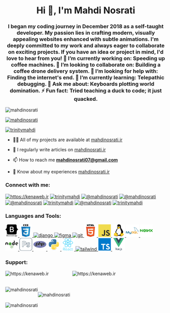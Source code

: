 <h1 align="center">Hi 👋, I'm Mahdi Nosrati</h1>
<h3 align="center">I began my coding journey in December 2018 as a self-taught developer. My passion lies in crafting modern, visually appealing websites enhanced with subtle animations. I'm deeply committed to my work and always eager to collaborate on exciting projects. If you have an idea or project in mind, I'd love to hear from you! 🔭 I’m currently working on: Speeding up coffee machines. 👯 I’m looking to collaborate on: Building a coffee drone delivery system. 🤝 I’m looking for help with: Finding the internet's end. 🌱 I’m currently learning: Telepathic debugging. 💬 Ask me about: Keyboards plotting world domination. ⚡ Fun fact: Tried teaching a duck to code; it just quacked.</h3>

<p align="left"> <img src="https://komarev.com/ghpvc/?username=mahdinosrati&label=Profile%20views&color=0e75b6&style=flat" alt="mahdinosrati" /> </p>

<p align="left"> <a href="https://github.com/ryo-ma/github-profile-trophy"><img src="https://github-profile-trophy.vercel.app/?username=mahdinosrati" alt="mahdinosrati" /></a> </p>

<p align="left"> <a href="https://twitter.com/trinitymahdi" target="blank"><img src="https://img.shields.io/twitter/follow/trinitymahdi?logo=twitter&style=for-the-badge" alt="trinitymahdi" /></a> </p>

- 👨‍💻 All of my projects are available at [mahdinosrati.ir](mahdinosrati.ir)

- 📝 I regularly write articles on [mahdinosrati.ir](mahdinosrati.ir)

- 📫 How to reach me **mahdinosrati07@gmail.com**

- 📄 Know about my experiences [mahdinosrati.ir](mahdinosrati.ir)

<h3 align="left">Connect with me:</h3>
<p align="left">
<a href="https://dev.to/https://kenaweb.ir" target="blank"><img align="center" src="https://raw.githubusercontent.com/rahuldkjain/github-profile-readme-generator/master/src/images/icons/Social/devto.svg" alt="https://kenaweb.ir" height="30" width="40" /></a>
<a href="https://twitter.com/trinitymahdi" target="blank"><img align="center" src="https://raw.githubusercontent.com/rahuldkjain/github-profile-readme-generator/master/src/images/icons/Social/twitter.svg" alt="trinitymahdi" height="30" width="40" /></a>
<a href="https://linkedin.com/in/@mahdinosrati" target="blank"><img align="center" src="https://raw.githubusercontent.com/rahuldkjain/github-profile-readme-generator/master/src/images/icons/Social/linked-in-alt.svg" alt="@mahdinosrati" height="30" width="40" /></a>
<a href="https://stackoverflow.com/users/@mahdinosrati" target="blank"><img align="center" src="https://raw.githubusercontent.com/rahuldkjain/github-profile-readme-generator/master/src/images/icons/Social/stack-overflow.svg" alt="@mahdinosrati" height="30" width="40" /></a>
<a href="https://fb.com/@mahdinosrati" target="blank"><img align="center" src="https://raw.githubusercontent.com/rahuldkjain/github-profile-readme-generator/master/src/images/icons/Social/facebook.svg" alt="@mahdinosrati" height="30" width="40" /></a>
<a href="https://instagram.com/trinitymahdi" target="blank"><img align="center" src="https://raw.githubusercontent.com/rahuldkjain/github-profile-readme-generator/master/src/images/icons/Social/instagram.svg" alt="trinitymahdi" height="30" width="40" /></a>
<a href="https://www.youtube.com/c/@mahdinosrati" target="blank"><img align="center" src="https://raw.githubusercontent.com/rahuldkjain/github-profile-readme-generator/master/src/images/icons/Social/youtube.svg" alt="@mahdinosrati" height="30" width="40" /></a>
<a href="https://discord.gg/trinitymahdi" target="blank"><img align="center" src="https://raw.githubusercontent.com/rahuldkjain/github-profile-readme-generator/master/src/images/icons/Social/discord.svg" alt="trinitymahdi" height="30" width="40" /></a>
</p>

<h3 align="left">Languages and Tools:</h3>
<p align="left"> <a href="https://getbootstrap.com" target="_blank" rel="noreferrer"> <img src="https://raw.githubusercontent.com/devicons/devicon/master/icons/bootstrap/bootstrap-plain-wordmark.svg" alt="bootstrap" width="40" height="40"/> </a> <a href="https://www.w3schools.com/css/" target="_blank" rel="noreferrer"> <img src="https://raw.githubusercontent.com/devicons/devicon/master/icons/css3/css3-original-wordmark.svg" alt="css3" width="40" height="40"/> </a> <a href="https://www.djangoproject.com/" target="_blank" rel="noreferrer"> <img src="https://cdn.worldvectorlogo.com/logos/django.svg" alt="django" width="40" height="40"/> </a> <a href="https://www.figma.com/" target="_blank" rel="noreferrer"> <img src="https://www.vectorlogo.zone/logos/figma/figma-icon.svg" alt="figma" width="40" height="40"/> </a> <a href="https://git-scm.com/" target="_blank" rel="noreferrer"> <img src="https://www.vectorlogo.zone/logos/git-scm/git-scm-icon.svg" alt="git" width="40" height="40"/> </a> <a href="https://www.w3.org/html/" target="_blank" rel="noreferrer"> <img src="https://raw.githubusercontent.com/devicons/devicon/master/icons/html5/html5-original-wordmark.svg" alt="html5" width="40" height="40"/> </a> <a href="https://developer.mozilla.org/en-US/docs/Web/JavaScript" target="_blank" rel="noreferrer"> <img src="https://raw.githubusercontent.com/devicons/devicon/master/icons/javascript/javascript-original.svg" alt="javascript" width="40" height="40"/> </a> <a href="https://www.linux.org/" target="_blank" rel="noreferrer"> <img src="https://raw.githubusercontent.com/devicons/devicon/master/icons/linux/linux-original.svg" alt="linux" width="40" height="40"/> </a> <a href="https://www.mysql.com/" target="_blank" rel="noreferrer"> <img src="https://raw.githubusercontent.com/devicons/devicon/master/icons/mysql/mysql-original-wordmark.svg" alt="mysql" width="40" height="40"/> </a> <a href="https://www.nginx.com" target="_blank" rel="noreferrer"> <img src="https://raw.githubusercontent.com/devicons/devicon/master/icons/nginx/nginx-original.svg" alt="nginx" width="40" height="40"/> </a> <a href="https://nodejs.org" target="_blank" rel="noreferrer"> <img src="https://raw.githubusercontent.com/devicons/devicon/master/icons/nodejs/nodejs-original-wordmark.svg" alt="nodejs" width="40" height="40"/> </a> <a href="https://www.photoshop.com/en" target="_blank" rel="noreferrer"> <img src="https://raw.githubusercontent.com/devicons/devicon/master/icons/photoshop/photoshop-line.svg" alt="photoshop" width="40" height="40"/> </a> <a href="https://www.php.net" target="_blank" rel="noreferrer"> <img src="https://raw.githubusercontent.com/devicons/devicon/master/icons/php/php-original.svg" alt="php" width="40" height="40"/> </a> <a href="https://www.python.org" target="_blank" rel="noreferrer"> <img src="https://raw.githubusercontent.com/devicons/devicon/master/icons/python/python-original.svg" alt="python" width="40" height="40"/> </a> <a href="https://reactjs.org/" target="_blank" rel="noreferrer"> <img src="https://raw.githubusercontent.com/devicons/devicon/master/icons/react/react-original-wordmark.svg" alt="react" width="40" height="40"/> </a> <a href="https://tailwindcss.com/" target="_blank" rel="noreferrer"> <img src="https://www.vectorlogo.zone/logos/tailwindcss/tailwindcss-icon.svg" alt="tailwind" width="40" height="40"/> </a> <a href="https://www.typescriptlang.org/" target="_blank" rel="noreferrer"> <img src="https://raw.githubusercontent.com/devicons/devicon/master/icons/typescript/typescript-original.svg" alt="typescript" width="40" height="40"/> </a> <a href="https://vuejs.org/" target="_blank" rel="noreferrer"> <img src="https://raw.githubusercontent.com/devicons/devicon/master/icons/vuejs/vuejs-original-wordmark.svg" alt="vuejs" width="40" height="40"/> </a> </p>

<h3 align="left">Support:</h3>
<p><a href="https://www.buymeacoffee.com/https://kenaweb.ir"> <img align="left" src="https://cdn.buymeacoffee.com/buttons/v2/default-yellow.png" height="50" width="210" alt="https://kenaweb.ir" /></a><a href="https://ko-fi.com/https://kenaweb.ir"> <img align="left" src="https://cdn.ko-fi.com/cdn/kofi3.png?v=3" height="50" width="210" alt="https://kenaweb.ir" /></a></p><br><br>

<p><img align="left" src="https://github-readme-stats.vercel.app/api/top-langs?username=mahdinosrati&show_icons=true&locale=en&layout=compact" alt="mahdinosrati" /></p>

<p>&nbsp;<img align="center" src="https://github-readme-stats.vercel.app/api?username=mahdinosrati&show_icons=true&locale=en" alt="mahdinosrati" /></p>

<p><img align="center" src="https://github-readme-streak-stats.herokuapp.com/?user=mahdinosrati&" alt="mahdinosrati" /></p>
